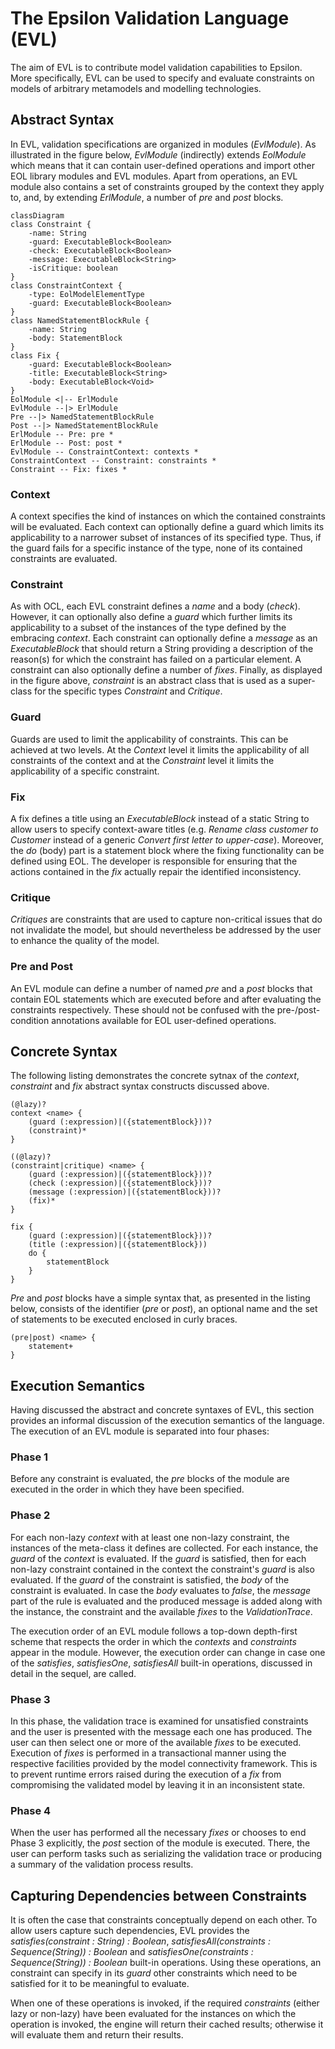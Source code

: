 # The Epsilon Validation Language (EVL)

The aim of EVL is to contribute model validation capabilities to Epsilon. More specifically, EVL can be used to specify and evaluate constraints on models of arbitrary metamodels and modelling technologies.

## Abstract Syntax

In EVL, validation specifications are organized in modules (*EvlModule*). As illustrated in the figure below, *EvlModule* (indirectly) extends *EolModule* which means that it can contain user-defined operations and import other EOL library modules and EVL modules. Apart from operations, an EVL module also contains a set of constraints grouped by the context they apply to, and, by extending *ErlModule*, a number of *pre* and *post* blocks.

```mermaid
classDiagram
class Constraint {
    -name: String
    -guard: ExecutableBlock<Boolean>
    -check: ExecutableBlock<Boolean>
    -message: ExecutableBlock<String>
    -isCritique: boolean
}
class ConstraintContext {
    -type: EolModelElementType
    -guard: ExecutableBlock<Boolean>
}
class NamedStatementBlockRule {
    -name: String
    -body: StatementBlock
}
class Fix {
    -guard: ExecutableBlock<Boolean>
    -title: ExecutableBlock<String>
    -body: ExecutableBlock<Void>
}
EolModule <|-- ErlModule
EvlModule --|> ErlModule
Pre --|> NamedStatementBlockRule
Post --|> NamedStatementBlockRule
ErlModule -- Pre: pre *
ErlModule -- Post: post *
EvlModule -- ConstraintContext: contexts *
ConstraintContext -- Constraint: constraints *
Constraint -- Fix: fixes *

```

<!--![The abstract syntax of EVL](images/EvlAbstractSyntax.png)-->

### Context

A context specifies the kind of instances on which the contained constraints will be evaluated. Each context can optionally define a guard which limits its applicability to a narrower subset of instances of its specified type. Thus, if the guard fails for a specific instance of the type, none of its contained constraints are evaluated.

### Constraint

As with OCL, each EVL constraint defines a *name* and a body (*check*). However, it can optionally also define a *guard* which further limits its applicability to a subset of the instances of the type defined by the embracing *context*. Each constraint can optionally define a *message* as an *ExecutableBlock* that should return a String providing a description of the reason(s) for which the constraint has failed on a particular element. A constraint can also optionally define a number of *fixes*. Finally, as displayed in the figure above, *constraint* is an abstract class that is used as a super-class for the specific types *Constraint* and *Critique*.

### Guard

Guards are used to limit the applicability of constraints. This can be achieved at two levels. At the *Context* level it limits the applicability of all constraints of the context and at the *Constraint* level it limits the applicability of a specific constraint.

### Fix

A fix defines a title using an *ExecutableBlock* instead of a static String to allow users to specify context-aware titles (e.g. *Rename class customer to Customer* instead of a generic *Convert first letter to upper-case*). Moreover, the *do* (body) part is a statement block where the fixing functionality can be defined using EOL. The developer is responsible for ensuring that the actions contained in the *fix* actually repair the identified inconsistency.

### Critique

*Critiques* are constraints that are used to capture non-critical issues that do not invalidate the model, but should nevertheless be addressed by the user to enhance the quality of the model.

### Pre and Post

An EVL module can define a number of named *pre* and a *post* blocks that contain EOL statements which are executed before and after evaluating the constraints respectively. These should not be confused with the pre-/post-condition annotations available for EOL user-defined operations.

## Concrete Syntax

The following listing demonstrates the concrete sytnax of the *context*, *constraint* and *fix* abstract syntax constructs discussed above.

```
(@lazy)?
context <name> {
    (guard (:expression)|({statementBlock}))?
    (constraint)* 
}

((@lazy)?
(constraint|critique) <name> {
    (guard (:expression)|({statementBlock}))?
    (check (:expression)|({statementBlock}))?
    (message (:expression)|({statementBlock}))? 
    (fix)*
}

fix {
    (guard (:expression)|({statementBlock}))?
    (title (:expression)|({statementBlock}))
    do {
        statementBlock
    } 
}
```

*Pre* and *post* blocks have a simple syntax that, as presented in the listing below, consists of the identifier (*pre* or *post*), an optional name and the set of statements to be executed enclosed in curly braces.

```
(pre|post) <name> {
    statement+
}
```

## Execution Semantics

Having discussed the abstract and concrete syntaxes of EVL, this section provides an informal discussion of the execution semantics of the language. The execution of an EVL module is separated into four phases:

### Phase 1

Before any constraint is evaluated, the *pre* blocks of the module are executed in the order in which they have been specified.

### Phase 2

For each non-lazy *context* with at least one non-lazy constraint, the instances of the meta-class it defines are collected. For each instance, the *guard* of the *context* is evaluated. If the *guard* is satisfied, then for each non-lazy constraint contained in the context the constraint's *guard* is also evaluated. If the *guard* of the constraint is satisfied, the *body* of the constraint is evaluated. In case the *body* evaluates to *false*, the *message* part of the rule is evaluated and the produced message is added along with the instance, the constraint and the available *fixes* to the *ValidationTrace*.

The execution order of an EVL module follows a top-down depth-first scheme that respects the order in which the *contexts* and *constraints* appear in the module. However, the execution order can change in case one of the *satisfies*, *satisfiesOne*, *satisfiesAll* built-in operations, discussed in detail in the sequel, are called.

### Phase 3

In this phase, the validation trace is examined for unsatisfied constraints and the user is presented with the message each one has produced. The user can then select one or more of the available *fixes* to be executed. Execution of *fixes* is performed in a transactional manner using the respective facilities provided by the model connectivity framework. This is to prevent runtime errors raised during the execution of a *fix* from compromising the validated model by leaving it in an inconsistent state.

### Phase 4

When the user has performed all the necessary *fixes* or chooses to end Phase 3 explicitly, the *post* section of the module is executed. There, the user can perform tasks such as serializing the validation trace or producing a summary of the validation process results.

## Capturing Dependencies between Constraints

It is often the case that constraints conceptually depend on each other. To allow users capture such dependencies, EVL provides the *satisfies(constraint : String) : Boolean*, *satisfiesAll(constraints : Sequence(String)) : Boolean* and *satisfiesOne(constraints : Sequence(String)) : Boolean* built-in operations. Using these operations, an constraint can specify in its *guard* other constraints which need to be satisfied for it to be meaningful to evaluate.

When one of these operations is invoked, if the required *constraints* (either lazy or non-lazy) have been evaluated for the instances on which the operation is invoked, the engine will return their cached results; otherwise it will evaluate them and return their results.